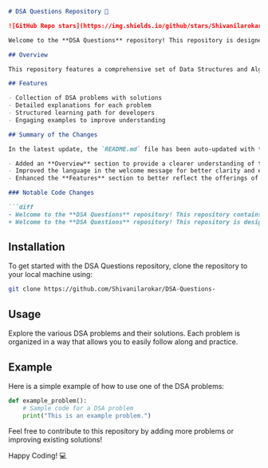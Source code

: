 ```markdown
# DSA Questions Repository 🚀

![GitHub Repo stars](https://img.shields.io/github/stars/Shivanilarokar/DSA-Questions-) ![GitHub forks](https://img.shields.io/github/forks/Shivanilarokar/DSA-Questions-) ![GitHub issues](https://img.shields.io/github/issues/Shivanilarokar/DSA-Questions-)

Welcome to the **DSA Questions** repository! This repository is designed to help developers enhance their problem-solving skills by providing a structured set of Data Structures and Algorithms (DSA) problems, solutions, and explanations. 🤖

## Overview

This repository features a comprehensive set of Data Structures and Algorithms (DSA) problems aimed at providing a structured learning path for developers. Each problem comes with solutions and detailed explanations to facilitate better understanding and learning.

## Features

- Collection of DSA problems with solutions
- Detailed explanations for each problem
- Structured learning path for developers
- Engaging examples to improve understanding

## Summary of the Changes

In the latest update, the `README.md` file has been auto-updated with the following enhancements:

- Added an **Overview** section to provide a clearer understanding of the repository's purpose.
- Improved the language in the welcome message for better clarity and engagement.
- Enhanced the **Features** section to better reflect the offerings of the repository.

### Notable Code Changes

```diff
- Welcome to the **DSA Questions** repository! This repository contains a collection of Data Structures and Algorithms (DSA) problems designed to enhance your programming skills.
+ Welcome to the **DSA Questions** repository! This repository is designed to help developers enhance their problem-solving skills by providing a structured set of DSA problems, solutions, and explanations. 🤖
```

## Installation

To get started with the DSA Questions repository, clone the repository to your local machine using:

```bash
git clone https://github.com/Shivanilarokar/DSA-Questions-
```

## Usage

Explore the various DSA problems and their solutions. Each problem is organized in a way that allows you to easily follow along and practice.

## Example

Here is a simple example of how to use one of the DSA problems:

```python
def example_problem():
    # Sample code for a DSA problem
    print("This is an example problem.")
```

Feel free to contribute to this repository by adding more problems or improving existing solutions!

Happy Coding! 💻
```